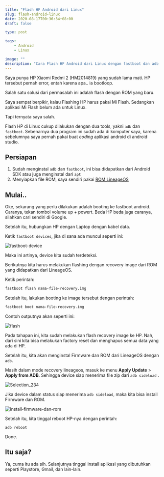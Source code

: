 ```yaml
---
title: "Flash HP Android dari Linux"
slug: flash-android-linux
date: 2020-08-17T00:36:34+08:00
draft: false

type: post

tags:
    - Android
    - Linux

image: ""
description: "Cara Flash HP Android dari Linux dengan fastboot dan adb."
---
```


Saya punya HP Xiaomi Redmi 2 (HM2014819) yang sudah lama mati. HP tersebut pernah error, entah karena apa.. ia bootloop.

Salah satu solusi dari permasalah ini adalah flash dengan ROM yang baru.

Saya sempat berpikir, kalau Flashing HP harus pakai Mi Flash. Sedangkan aplikasi Mi Flash belum ada untuk Linux.

Tapi ternyata saya salah.

Flash HP di Linux cukup dilakukan dengan dua tools, yakni `adb` dan `fastboot`. Sebenarnya dua program ini sudah ada di komputer saya, karena sebelumnya saya pernah pakai buat *coding* aplikasi android di android studio.

## Persiapan

1. Sudah menginstal `adb` dan `fastboot`, ini bisa didapatkan dari Android SDK atau juga menginstal dari `apt`
2. Menyiapkan file ROM, saya sendiri pakai [ROM LineageOS](https://wiki.lineageos.org/devices/) 

## Mulai..

Oke, sekarang yang perlu dilakukan adalah booting ke fastboot android. Caranya, tekan tombol volume up + powert. Beda HP beda juga caranya, silahkan cari sendiri di Google.

Setelah itu, hubungkan HP dengan Laptop dengan kabel data.

Ketik `fastboot devices`, jika di sana ada muncul seperti ini:

![fastboot-device](/img/flash-android-linux/fastboot-device.png)

Maka ini artinya, device kita sudah terdeteksi.

Berikutnya kita harus melakukan flashing dengan recovery image dari ROM yang didapatkan dari LineageOS.

Ketik perintah:

```bash
fastboot flash nama-file-recovery.img
```

Setelah itu, lakukan booting ke image tersebut dengan perintah:

```bash
fastboot boot nama-file-recovery.img
```

Contoh outputnya akan seperti ini:

![flash](/img/flash-android-linux/flash.png)

Pada tahapan ini, kita sudah melakukan flash recovery image ke HP. Nah, dari sini kita bisa melakukan factory reset dan menghapus semua data yang ada di HP.

Setelah itu, kita akan menginstal Firmware dan ROM dari LineageOS dengan `adb`.

Masih dalam mode recovery lineageos, masuk ke menu **Apply Update** > **Apply from ADB**. Sehingga device siap menerima file zip dari `adb sideload` .

![Selection_234](/img/flash-android-linux/lineageosrecovery.png)

Jika device dalam status siap menerima `adb sideload`, maka kita bisa install Firmware dan ROM.

![install-firmware-dan-rom](/img/flash-android-linux/install-firmware-dan-rom.png)

Setelah itu, kita tinggal reboot HP-nya dengan perintah:

```
adb reboot
```

Done.

## Itu saja?

Ya, cuma itu ada sih. Selanjutnya tinggal install aplikasi yang dibutuhkan seperti Playstore, Gmail, dan lain-lain.